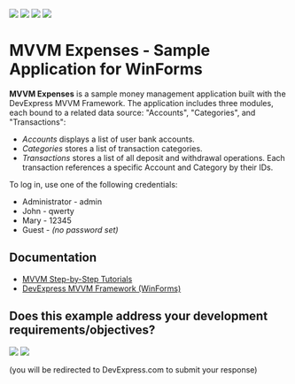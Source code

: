 <!-- default badges list -->
![](https://img.shields.io/endpoint?url=https://codecentral.devexpress.com/api/v1/VersionRange/128614890/15.2.4%2B)
[![](https://img.shields.io/badge/Open_in_DevExpress_Support_Center-FF7200?style=flat-square&logo=DevExpress&logoColor=white)](https://supportcenter.devexpress.com/ticket/details/T254492)
[![](https://img.shields.io/badge/📖_How_to_use_DevExpress_Examples-e9f6fc?style=flat-square)](https://docs.devexpress.com/GeneralInformation/403183)
[![](https://img.shields.io/badge/💬_Leave_Feedback-feecdd?style=flat-square)](#does-this-example-address-your-development-requirementsobjectives)
<!-- default badges end -->
# MVVM Expenses - Sample Application for WinForms


**MVVM Expenses** is a sample money management application built with the DevExpress MVVM Framework. The application includes three modules, each bound to a related data source: "Accounts", "Categories", and "Transactions":

* *Accounts* displays a list of user bank accounts.
* *Categories* stores a list of transaction categories.
* *Transactions* stores a list of all deposit and withdrawal operations. Each transaction references a specific Account and Category by their IDs.

To log in, use one of the following credentials:

* Administrator - admin
* John - qwerty
* Mary - 12345
* Guest - *(no password set)*

## Documentation

* [MVVM Step-by-Step Tutorials](https://documentation.devexpress.com/#WindowsForms/CustomDocument114101)
* [DevExpress MVVM Framework (WinForms)](https://docs.devexpress.com/WindowsForms/113955/build-an-application/winforms-mvvm)


<!-- feedback -->
## Does this example address your development requirements/objectives?

[<img src="https://www.devexpress.com/support/examples/i/yes-button.svg"/>](https://www.devexpress.com/support/examples/survey.xml?utm_source=github&utm_campaign=winforms-mvvm-expenses-app&~~~was_helpful=yes) [<img src="https://www.devexpress.com/support/examples/i/no-button.svg"/>](https://www.devexpress.com/support/examples/survey.xml?utm_source=github&utm_campaign=winforms-mvvm-expenses-app&~~~was_helpful=no)

(you will be redirected to DevExpress.com to submit your response)
<!-- feedback end -->
